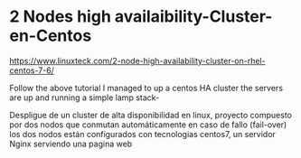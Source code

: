 # 2 Nodes high availaibility-Cluster-en-Centos
https://www.linuxteck.com/2-node-high-availability-cluster-on-rhel-centos-7-6/

Follow the above tutorial I managed to up a centos HA cluster the servers are up and running a simple lamp stack-


Despligue de un cluster de alta disponibilidad en linux, proyecto compuesto por dos nodos que conmutan automáticamente en caso de fallo (fail-over)  los dos nodos están configurados con tecnologias centos7, un servidor Nginx serviendo una pagina web 
